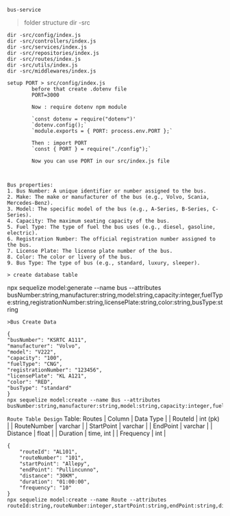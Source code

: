 `bus-service`

> folder structure
> dir -src

    dir -src/config/index.js
    dir -src/controllers/index.js
    dir -src/services/index.js
    dir -src/repositories/index.js
    dir -src/routes/index.js
    dir -src/utils/index.js
    dir -src/middlewares/index.js

```
setup PORT > src/config/index.js
        before that create .dotenv file
        PORT=3000

        Now : require dotenv npm module

        `const dotenv = require("dotenv")'
        `dotenv.config();`
        `module.exports = { PORT: process.env.PORT };`

        Then : import PORT
        `const { PORT } = require("./config");`

        Now you can use PORT in our src/index.js file



Bus properties:
1. Bus Number: A unique identifier or number assigned to the bus.
2. Make: The make or manufacturer of the bus (e.g., Volvo, Scania, Mercedes-Benz).
3. Model: The specific model of the bus (e.g., A-Series, B-Series, C-Series).
4. Capacity: The maximum seating capacity of the bus.
5. Fuel Type: The type of fuel the bus uses (e.g., diesel, gasoline, electric).
6. Registration Number: The official registration number assigned to the bus.
7. License Plate: The license plate number of the bus.
8. Color: The color or livery of the bus.
9. Bus Type: The type of bus (e.g., standard, luxury, sleeper).

> create database table
```

npx sequelize model:generate --name bus --attributes busNumber:string,manufacturer:string,model:string,capacity:integer,fuelType:string,registrationNumber:string,licensePlate:string,color:string,busType:string

```
>Bus Create Data
```

```
{
"busNumber": "KSRTC A111",
"manufacturer": "Volvo",
"model": "V222",
"capacity": "100",
"fuelType": "CNG",
"registrationNumber": "123456",
"licensePlate": "KL A121",
"color": "RED",
"busType": "standard"
}
npx sequelize model:create --name Bus --attributes busNumber:string,manufacturer:string,model:string,capacity:integer,fuelType:string,registrationNumber:integer,licensePlate:string,color:string,busType:string
```

`Route Table Design`
Table: Routes
| Column | Data Type |
| RouteId | int (pk) |
| RouteNumber | varchar |
| StartPoint | varchar |
| EndPoint | varchar |
| Distance | float |
| Duration | time, int |
| Frequency | int |

```
{
    "routeId": "AL101",
    "routeNumber": "101",
    "startPoint": "Allepy",
    "endPoint": "Pullincunno",
    "distance": "30KM",
    "duration": "01:00:00",
    "frequency": "10"
}
npx sequelize model:create --name Route --attributes routeId:string,routeNumber:integer,startPoint:string,endPoint:string,distance:string,duration:time,frequency:integer
```
